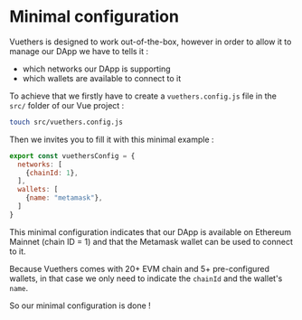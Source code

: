 # Minimal configuration

Vuethers is designed to work out-of-the-box, however in order to allow it to manage our DApp we have to tells it :
- which networks our DApp is supporting
- which wallets are available to connect to it

To achieve that we firstly have to create a `vuethers.config.js` file in the `src/` folder of our Vue project :
```bash
touch src/vuethers.config.js
```

Then we invites you to fill it with this minimal example :
```js
export const vuethersConfig = {
  networks: [
    {chainId: 1},
  ],
  wallets: [
    {name: "metamask"},
  ]
}
```

This minimal configuration indicates that our DApp is available on Ethereum Mainnet (chain ID = 1) and that the Metamask wallet can be used to connect to it.

Because Vuethers comes with 20+ EVM chain and 5+ pre-configured wallets, in that case we only need to indicate the `chainId` and the wallet's `name`.

So our minimal configuration is done !
